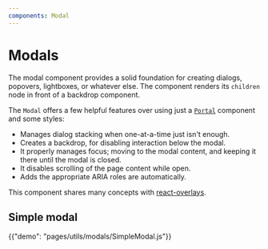 ```yaml
---
components: Modal
---
```


# Modals

The modal component provides a solid foundation for creating dialogs,
popovers, lightboxes, or whatever else.
The component renders its `children` node in front of a backdrop component.

The `Modal` offers a few helpful features over using just a [`Portal`](/utils/portal)
component and some styles:
- Manages dialog stacking when one-at-a-time just isn't enough.
- Creates a backdrop, for disabling interaction below the modal.
- It properly manages focus; moving to the modal content,
  and keeping it there until the modal is closed.
- It disables scrolling of the page content while open.
- Adds the appropriate ARIA roles are automatically.

This component shares many concepts with [react-overlays](https://react-bootstrap.github.io/react-overlays/#modals).

## Simple modal

{{"demo": "pages/utils/modals/SimpleModal.js"}}
